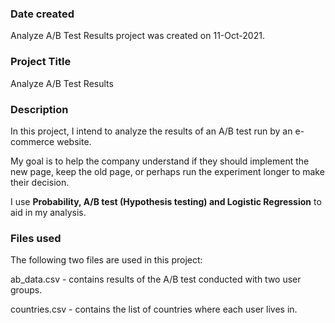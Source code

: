 ### Date created
Analyze A/B Test Results project was created on 11-Oct-2021.

### Project Title
Analyze A/B Test Results

### Description
In this project, I intend to analyze the results of an A/B test run by an
e-commerce website.

My goal is to help the company understand if they should implement the new page,
keep the old page, or perhaps run the experiment longer to make their decision.

I use **Probability, A/B test (Hypothesis testing) and Logistic Regression** to
aid in my analysis.

### Files used
The following two files are used in this project:

ab_data.csv - contains results of the A/B test conducted with two user groups.

countries.csv - contains the list of countries where each user lives in.
